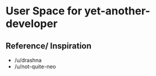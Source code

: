 # User Space for yet-another-developer


## Reference/ Inspiration
 - /u/drashna
 - /u/not-quite-neo